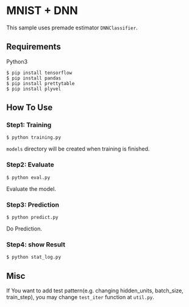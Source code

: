 # MNIST + DNN

This sample uses premade estimator `DNNClassifier`.

## Requirements

Python3

```
$ pip install tensorflow
$ pip install pandas
$ pip install prettytable
$ pip install plyvel
```

## How To Use

### Step1: Training

```
$ python training.py
```

`models` directory will be created when training is finished.


### Step2: Evaluate

```
$ python eval.py
```

Evaluate the model.

### Step3: Prediction

```
$ python predict.py
```

Do Prediction.

### Step4: show Result

```
$ python stat_log.py
```

## Misc

If You want to add test pattern(e.g. changing hidden_units, batch_size, train_step), you may change `test_iter` function at `util.py`.
